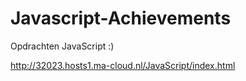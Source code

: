 # Javascript-Achievements
Opdrachten JavaScript :)

http://32023.hosts1.ma-cloud.nl/JavaScript/index.html
